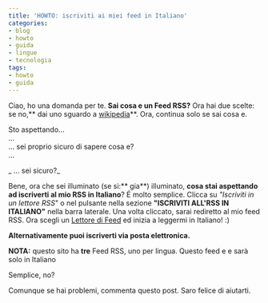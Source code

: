 ```yaml
---
title: 'HOWTO: iscriviti ai miei feed in Italiano'
categories:
- blog
- howto
- guida
- lingue
- tecnologia
tags:
- howto
- guida
---
```

Ciao, ho una domanda per te. **Sai cosa e un Feed RSS?** Ora hai due scelte:
se no,** dai uno sguardo a [wikipedia](http://it.wikipedia.org/wiki/RSS)**.
Ora, continua solo se sai cosa e.

Sto aspettando...  
...  
... sei proprio sicuro di sapere cosa e?  
...

  
_ ... sei sicuro?_

  
Bene, ora che sei illuminato (se si:** gia**) illuminato, **cosa stai
aspettando ad iscriverti al mio RSS in Italiano**? É molto semplice. Clicca su
_"Iscriviti in un lettore RSS_" o nel pulsante nella sezione **"ISCRIVITI
ALL'RSS IN ITALIANO"** nella barra laterale. Una volta cliccato, sarai
rediretto al mio feed RSS. Ora scegli un [Lettore di
Feed](http://en.wikipedia.org/wiki/Comparison_of_feed_aggregators) ed inizia a
leggermi in Italiano! :)

**Alternativamente puoi iscriverti via posta elettronica.**

**NOTA:** questo sito ha **tre** Feed RSS, uno per lingua. Questo feed e e sarà solo in Italiano

Semplice, no?

Comunque se hai problemi, commenta questo post. Saro felice di aiutarti.

